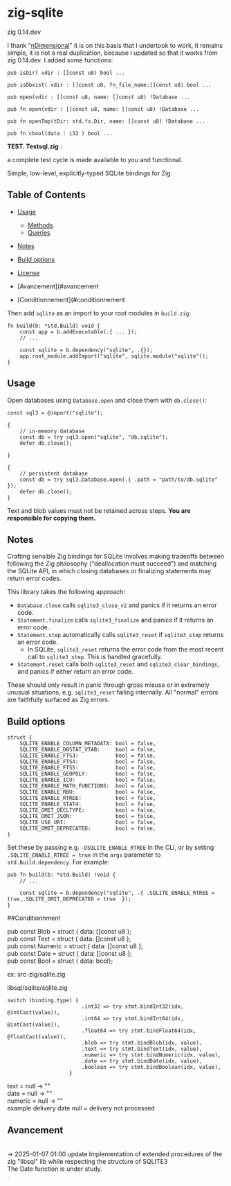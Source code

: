 # zig-sqlite

zig 0.14.dev

I thank "[nDimensional](https://github.com/nDimensional/zig-sqlite)"
it is on this basis that I undertook to work, it remains simple, it is not a real duplication, because I updated so that it works from zig 0.14.dev.
I added some functions:

```
pub isDir( vdir : []const u8) bool ...

pub isDbxist( vdir : []const u8, fn_file_name:[]const u8) bool ...

pub open(vdir : []const u8, name: []const u8) !Database ...

pub fn open(vdir : []const u8, name: []const u8) !Database ...

pub fn openTmp(tDir: std.fs.Dir, name: []const u8) !Database ...

pub fn cbool(data : i32 ) bool ...

```



**TEST. Testsql.zig** :

a complete test cycle is made available to you
and functional.


Simple, low-level, explicitly-typed SQLite bindings for Zig.

## Table of Contents

- [Usage](#usage)
  - [Methods](#methods)
  - [Queries](#queries)
- [Notes](#notes)
- [Build options](#build-options)
- [License](#license)

- [Avancement](#avancement

- [Conditionnement](#conditionnement

Then add `sqlite` as an import to your root modules in `build.zig`:

```zig
fn build(b: *std.Build) void {
    const app = b.addExecutable(.{ ... });
    // ...

    const sqlite = b.dependency("sqlite", .{});
    app.root_module.addImport("sqlite", sqlite.module("sqlite"));
}
```

## Usage

Open databases using `Database.open` and close them with `db.close()`:

```zig
const sql3 = @import("sqlite");

{
    // in-memory database
    const db = try sql3.open("sqlite", "db.sqlite");
    defer db.close();

}

{
    // persistent database
    const db = try sql3.Database.open(.{ .path = "path/to/db.sqlite" });
    defer db.close();
}
```


Text and blob values must not be retained across steps. **You are responsible for copying them.**

## Notes

Crafting sensible Zig bindings for SQLite involves making tradeoffs between following the Zig philosophy ("deallocation must succeed") and matching the SQLite API, in which closing databases or finalizing statements may return error codes.

This library takes the following approach:

- `Database.close` calls `sqlite3_close_v2` and panics if it returns an error code.
- `Statement.finalize` calls `sqlite3_finalize` and panics if it returns an error code.
- `Statement.step` automatically calls `sqlite3_reset` if `sqlite3_step` returns an error code.
  - In SQLite, `sqlite3_reset` returns the error code from the most recent call to `sqlite3_step`. This is handled gracefully.
- `Statement.reset` calls both `sqlite3_reset` and `sqlite3_clear_bindings`, and panics if either return an error code.

These should only result in panic through gross misuse or in extremely unusual situations, e.g. `sqlite3_reset` failing internally. All "normal" errors are faithfully surfaced as Zig errors.

## Build options

```zig
struct {
    SQLITE_ENABLE_COLUMN_METADATA: bool = false,
    SQLITE_ENABLE_DBSTAT_VTAB:     bool = false,
    SQLITE_ENABLE_FTS3:            bool = false,
    SQLITE_ENABLE_FTS4:            bool = false,
    SQLITE_ENABLE_FTS5:            bool = false,
    SQLITE_ENABLE_GEOPOLY:         bool = false,
    SQLITE_ENABLE_ICU:             bool = false,
    SQLITE_ENABLE_MATH_FUNCTIONS:  bool = false,
    SQLITE_ENABLE_RBU:             bool = false,
    SQLITE_ENABLE_RTREE:           bool = false,
    SQLITE_ENABLE_STAT4:           bool = false,
    SQLITE_OMIT_DECLTYPE:          bool = false,
    SQLITE_OMIT_JSON:              bool = false,
    SQLITE_USE_URI:                bool = false,
    SQLITE_OMIT_DEPRECATED:        bool = false,
}
```

Set these by passing e.g. `-DSQLITE_ENABLE_RTREE` in the CLI, or by setting `.SQLITE_ENABLE_RTREE = true` in the `args` parameter to `std.Build.dependency`. For example:

```zig
pub fn build(b: *std.Build) !void {
    // ...

    const sqlite = b.dependency("sqlite", .{ .SQLITE_ENABLE_RTREE = true,.SQLITE_OMIT_DEPRECATED = true  });
}
```
##Conditionnment

pub const Blob = struct { data: []const u8 };<BR/>
pub const Text = struct { data: []const u8 };<BR/>
pub const Numeric = struct { data: []const u8 };<BR/>
pub const Date = struct { data: []const u8 };<BR/>
pub const Bool = struct { data: bool};<BR/>

ex: src-zig/sqlite.zig<BR/>


libsql/sqlite/sqlite.zig<BR/>
```
switch (binding.type) {
                        .int32 => try stmt.bindInt32(idx, @intCast(value)),
                        .int64 => try stmt.bindInt64(idx, @intCast(value)),
                        .float64 => try stmt.bindFloat64(idx, @floatCast(value)),
                        .blob => try stmt.bindBlob(idx, value),
                        .text => try stmt.bindText(idx, value),
                        .numeric => try stmt.bindNumeric(idx, value),
                        .date => try stmt.bindDate(idx, value),
                        .boolean => try stmt.bindBoolean(idx, value),
                    }
```

text = null  -> ""<BR/>
date = null  -> ""<BR/>
numeric = null -> ""<BR/>
example delivery date null = delivery not processed<BR/>

## Avancement

<BR/>
→ 2025-01-07 01:00 update Implementation of extended procedures of the zig "libsql" lib while respecting the structure of SQLITE3 <BR/>
The Date function is under study.<BR/>.
<BR/>


